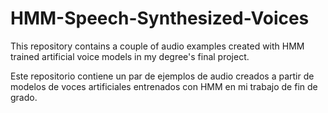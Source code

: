 # HMM-Speech-Synthesized-Voices

This repository contains a couple of audio examples created with HMM trained artificial voice models in my degree's final project.

Este repositorio contiene un par de ejemplos de audio creados a partir de modelos de voces artificiales entrenados con HMM en mi trabajo de fin de grado.
